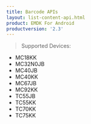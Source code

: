 ```yaml
---
title: Barcode APIs
layout: list-content-api.html
product: EMDK For Android
productversion: '2.3'
---
```

>Supported Devices:
* MC18KK
* MC32N0JB
* MC40JB
* MC40KK
* MC67JB
* MC92KK
* TC55JB
* TC55KK
* TC70KK
* TC75KK











